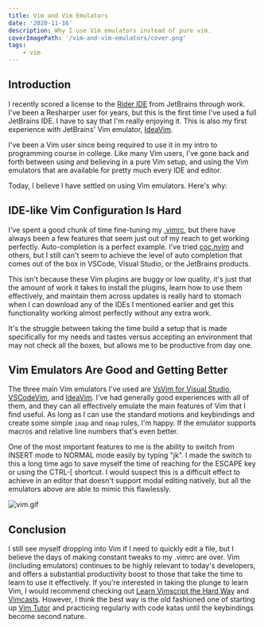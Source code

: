 ```yaml
---
title: Vim and Vim Emulators
date: '2020-11-16'
description: Why I use Vim emulators instead of pure vim.
coverImagePath: '/vim-and-vim-emulators/cover.png'
tags:
    - vim
---
```


## Introduction

I recently scored a license to the [Rider IDE](https://www.jetbrains.com/rider/) from JetBrains through work. 
I've been a Resharper user for years, but this is the first time I've used a full JetBrains IDE. 
I have to say that I'm really enjoying it. This is also my first experience with JetBrains' Vim emulator,
[IdeaVim](https://plugins.jetbrains.com/plugin/164-ideavim).

I've been a Vim user since being required to use it in my intro to programming course in college.
Like many Vim users, I've gone back and forth between using and believing in a pure Vim setup, and using
the Vim emulators that are available for pretty much every IDE and editor.

Today, I believe I have settled on using Vim emulators. Here's why:

## IDE-like Vim Configuration Is Hard

I've spent a good chunk of time fine-tuning my [.vimrc](https://github.com/joerter/vim), 
but there have always been a few
features that seem just out of my reach to get working perfectly. Auto-completion is a perfect example. 
I've tried [coc.nvim](https://github.com/neoclide/coc.nvim) and others, but I still can't seem to 
achieve the level of auto completion that comes out of the box in VSCode, Visual Studio, or the JetBrains products.

This isn't because these Vim plugins are buggy or low quality, it's just that the amount
of work it takes to install the plugins, learn how to use them effectively, and maintain
them across updates is really hard to stomach when I can download any of the IDEs I mentioned
earlier and get this functionality working almost perfectly without any extra work.

It's the struggle between taking the time build a setup that is made specifically for my needs and tastes versus
accepting an environment that may not check all the boxes, but allows me to be productive from day one.

## Vim Emulators Are Good and Getting Better

The three main Vim emulators I've used are [VsVim for Visual Studio](https://github.com/VsVim/VsVim),
[VSCodeVim](https://marketplace.visualstudio.com/items?itemName=vscodevim.vim), 
and [IdeaVim](https://plugins.jetbrains.com/plugin/164-ideavim). I've had generally good experiences with all of them,
and they can all effectively emulate the main features of Vim that I find useful. As long as I can use the standard
motions and keybindings and create some simple `imap` and `nmap` rules, I'm happy. If the emulator supports macros and 
relative line numbers that's even better.

One of the most important features to me is the ability to switch from INSERT mode to NORMAL mode easily by typing
"jk". I made the switch to this a long time ago to save myself the time of reaching for the ESCAPE key or 
using the CTRL-[ shortcut. I would suspect this is a difficult effect to achieve in an editor that doesn't 
support modal editing natively, but all the emulators above are able to mimic this flawlessly.

![vim.gif](/vim-and-vim-emulators/vim.gif)

## Conclusion

I still see myself dropping into Vim if I need to quickly edit a file, but I believe the days of
making constant tweaks to my .vimrc are over. Vim (including emulators) continues to be highly relevant to today's
 developers, and offers a substantial productivity boost to those that take the time to learn to use it effectively.
 If you're interested in taking the plunge to learn Vim, I would recommend checking out 
 [Learn Vimscript the Hard Way](https://learnvimscriptthehardway.stevelosh.com/) and [Vimcasts](http://vimcasts.org/).
 However, I think the best way is the old fashioned one of starting up [Vim Tutor](https://linux.die.net/man/1/vimtutor)
 and practicing regularly with code katas until the keybindings become second nature.

